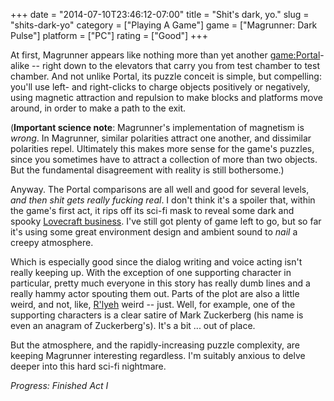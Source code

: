 +++
date = "2014-07-10T23:46:12-07:00"
title = "Shit's dark, yo."
slug = "shits-dark-yo"
category = ["Playing A Game"]
game = ["Magrunner: Dark Pulse"]
platform = ["PC"]
rating = ["Good"]
+++

At first, Magrunner appears like nothing more than yet another <game:Portal>-alike -- right down to the elevators that carry you from test chamber to test chamber.  And not unlike Portal, its puzzle conceit is simple, but compelling: you'll use left- and right-clicks to charge objects positively or negatively, using magnetic attraction and repulsion to make blocks and platforms move around, in order to make a path to the exit.

(<b>Important science note</b>: Magrunner's implementation of magnetism is <i>wrong</i>.  In Magrunner, similar polarities attract one another, and dissimilar polarities repel.  Ultimately this makes more sense for the game's puzzles, since you sometimes have to attract a collection of more than two objects.  But the fundamental disagreement with reality is still bothersome.)

Anyway.  The Portal comparisons are all well and good for several levels, <i>and then shit gets really fucking real</i>.  I don't think it's a spoiler that, within the game's first act, it rips off its sci-fi mask to reveal some dark and spooky <a href="http://en.wikipedia.org/wiki/Cthulhu_Mythos">Lovecraft business</a>.  I've still got plenty of game left to go, but so far it's using some great environment design and ambient sound to <i>nail</i> a creepy atmosphere.

Which is especially good since the dialog writing and voice acting isn't really keeping up.  With the exception of one supporting character in particular, pretty much everyone in this story has really dumb lines and a really hammy actor spouting them out.  Parts of the plot are also a little weird, and not, like, <a href="http://en.wikipedia.org/wiki/R%27lyeh">R'lyeh</a> weird -- just.  Well, for example, one of the supporting characters is a clear satire of Mark Zuckerberg (his name is even an anagram of Zuckerberg's).  It's a bit ... out of place.

But the atmosphere, and the rapidly-increasing puzzle complexity, are keeping Magrunner interesting regardless.  I'm suitably anxious to delve deeper into this hard sci-fi nightmare.

<i>Progress: Finished Act I</i>
